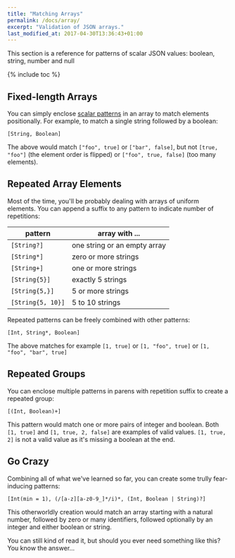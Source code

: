 ```yaml
---
title: "Matching Arrays"
permalink: /docs/array/
excerpt: "Validation of JSON arrays."
last_modified_at: 2017-04-30T13:36:43+01:00
---
```


This section is a reference for patterns of scalar JSON values: boolean, string, number and null

{% include toc %}

## Fixed-length Arrays
You can simply enclose [scalar patterns](/docs/scalar) in an array to match elements positionally. For example, to match a single string followed by a boolean:
```json-blueprint
[String, Boolean]
``` 
The above would match `["foo", true]` or `["bar", false]`, but not `[true, "foo"]` (the element order is flipped) or `["foo", true, false]` (too many elements).

## Repeated Array Elements
Most of the time, you'll be probably dealing with arrays of uniform elements. You can append a suffix to any pattern to indicate number of repetitions:

| pattern           | array with ...               |
| ----------------- | ---------------------------- |
| `[String?]`       | one string or an empty array |
| `[String*]`       | zero or more strings         |
| `[String+]`       | one or more strings          |
| `[String{5}]`     | exactly 5 strings            |
| `[String{5,}]`    | 5 or more strings            |
| `[String{5, 10}]` | 5 to 10 strings              |

Repeated patterns can be freely combined with other patterns:
```json-blueprint
[Int, String*, Boolean]
```
The above matches for example `[1, true]` or `[1, "foo", true]` or `[1, "foo", "bar", true]`

## Repeated Groups
You can enclose multiple patterns in parens with repetition suffix to create a repeated group:
```json-blueprint
[(Int, Boolean)+]
```
This pattern would match one or more pairs of integer and boolean. Both `[1, true]` and `[1, true, 2, false]` are examples of valid values. `[1, true, 2]` is not a valid value as it's missing a boolean at the end.

## Go Crazy
Combining all of what we've learned so far, you can create some trully fear-inducing patterns:
```json-blueprint
[Int(min = 1), (/[a-z][a-z0-9_]*/i)*, (Int, Boolean | String)?]
```
This otherworldly creation would match an array starting with a natural number, followed by zero or many identifiers, followed optionally by an integer and either boolean or string.

You can still kind of read it, but should you ever need something like this? You know the answer...